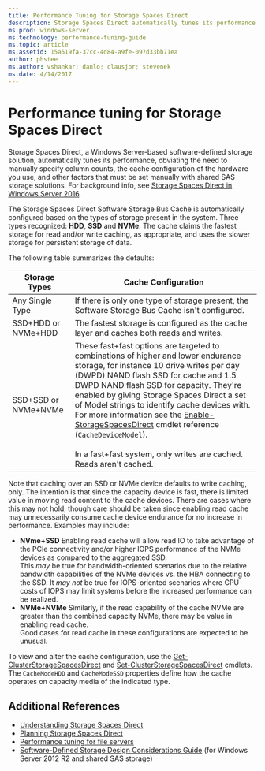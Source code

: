```yaml
---
title: Performance Tuning for Storage Spaces Direct
description: Storage Spaces Direct automatically tunes its performance based on the cache configuration of the hardware you use, as described in this topic.
ms.prod: windows-server
ms.technology: performance-tuning-guide
ms.topic: article
ms.assetid: 15a519fa-37cc-4d84-a9fe-097d33bb71ea
author: phstee
ms.author: vshankar; danlo; clausjor; stevenek
ms.date: 4/14/2017
---
```

# Performance tuning for Storage Spaces Direct

Storage Spaces Direct, a Windows Server-based software-defined storage solution, automatically tunes its performance, obviating the need to manually specify column counts, the cache configuration of the hardware you use, and other factors that must be set manually with shared SAS storage solutions. For background info, see [Storage Spaces Direct in Windows Server 2016](../../../../storage/storage-spaces/storage-spaces-direct-overview.md).

The Storage Spaces Direct Software Storage Bus Cache is automatically configured based on the types of storage present in the system. Three types recognized: **HDD**, **SSD** and **NVMe**. The cache claims the fastest storage for read and/or write caching, as appropriate, and uses the slower storage for persistent storage of data.

The following table summarizes the defaults:

| Storage Types | Cache Configuration |
| --- | --- |
| Any Single Type | If there is only one type of storage present, the Software Storage Bus Cache isn't configured. |
| SSD+HDD or NVMe+HDD | The fastest storage is configured as the cache layer and caches both reads and writes. |
| SSD+SSD or NVMe+NVMe | These fast+fast options are targeted to combinations of higher and lower endurance storage, for instance 10 drive writes per day (DWPD) NAND flash SSD for cache and 1.5 DWPD NAND flash SSD for capacity. They're enabled by giving Storage Spaces Direct a set of Model strings to identify cache devices with. For more information see the [Enable-StorageSpacesDirect](https://technet.microsoft.com/library/mt589697.aspx) cmdlet reference (`CacheDeviceModel`). <br><br>In a fast+fast system, only writes are cached. Reads aren't cached. |

Note that caching over an SSD or NVMe device defaults to write caching, only. The intention is that since the capacity device is fast, there is limited value in moving read content to the cache devices. There are cases where this may not hold, though care should be taken since enabling read cache may unnecessarily consume cache device endurance for no increase in performance. Examples may include:

* **NVme+SSD** Enabling read cache will allow read IO to take advantage of the PCIe connectivity and/or higher IOPS performance of the NVMe devices as compared to the aggregated SSD. <br>This _may_ be true for bandwidth-oriented scenarios due to the relative bandwidth capabilities of the NVMe devices vs. the HBA connecting to the SSD. It _may not_ be true for IOPS-oriented scenarios where CPU costs of IOPS may limit systems before the increased performance can be realized.
* **NVMe+NVMe** Similarly, if the read capability of the cache NVMe are greater than the combined capacity NVMe, there may be value in enabling read cache. <br>Good cases for read cache in these configurations are expected to be unusual.

To view and alter the cache configuration, use the [Get-ClusterStorageSpacesDirect](https://technet.microsoft.com/library/mt634616.aspx) and [Set-ClusterStorageSpacesDirect](https://technet.microsoft.com/library/mt763265.aspx) cmdlets. The `CacheModeHDD` and `CacheModeSSD` properties define how the cache operates on capacity media of the indicated type.

## Additional References

- [Understanding Storage Spaces Direct](../../../../storage/storage-spaces/understand-storage-spaces-direct.md)
- [Planning Storage Spaces Direct](../../../../storage/storage-spaces/plan-storage-spaces-direct.md)
- [Performance tuning for file servers](../../role/file-server/index.md)
- [Software-Defined Storage Design Considerations Guide](https://technet.microsoft.com/library/mt243829.aspx) (for Windows Server 2012 R2 and shared SAS storage)

